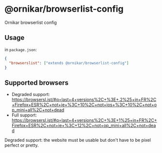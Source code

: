 # @ornikar/browserlist-config

Ornikar browserlist config

## Usage

in `package.json`:

```json
{
  "browserslist": ["extends @ornikar/browserlist-config"]
}
```

## Supported browsers

- Degraded support: https://browsersl.ist/#q=last+4+versions%2C+%3E+.2%25+in+FR%2C+Firefox+ESR%2C+not+ie+%3C+10%2C+not+ios+%3C+10%2C+not+op_mini+all%2C+not+dead
- Full support: https://browsersl.ist/#q=last+4+versions%2C+%3E+1%25+in+FR%2C+Firefox+ESR%2C+not+ie+%3C+12%2C+not+op_mini+all%2C+not+dead

Degraded support: the website must be usable but don't have to be pixel perfect or pretty.

